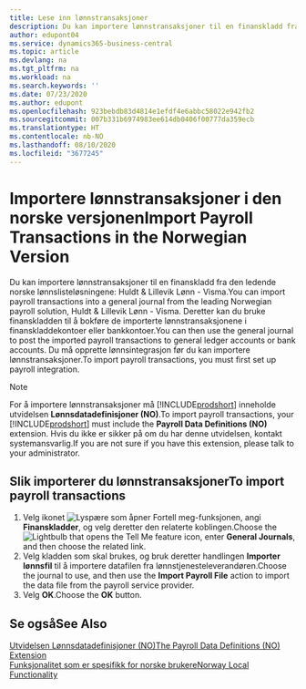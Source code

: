 ```yaml
---
title: Lese inn lønnstransaksjoner
description: Du kan importere lønnstransaksjoner til en finanskladd fra to eksterne lønnslisteløsninger.
author: edupont04
ms.service: dynamics365-business-central
ms.topic: article
ms.devlang: na
ms.tgt_pltfrm: na
ms.workload: na
ms.search.keywords: ''
ms.date: 07/23/2020
ms.author: edupont
ms.openlocfilehash: 923bebdb83d4814e1efdf4e6abbc58022e942fb2
ms.sourcegitcommit: 007b331b6974983ee614db0406f00777da359ecb
ms.translationtype: HT
ms.contentlocale: nb-NO
ms.lasthandoff: 08/10/2020
ms.locfileid: "3677245"
---
```

# <a name="import-payroll-transactions-in-the-norwegian-version"></a><span data-ttu-id="bae25-103">Importere lønnstransaksjoner i den norske versjonen</span><span class="sxs-lookup"><span data-stu-id="bae25-103">Import Payroll Transactions in the Norwegian Version</span></span>

<span data-ttu-id="bae25-104">Du kan importere lønnstransaksjoner til en finanskladd fra den ledende norske lønnslisteløsningene: Huldt & Lillevik Lønn - Visma.</span><span class="sxs-lookup"><span data-stu-id="bae25-104">You can import payroll transactions into a general journal from the leading Norwegian payroll solution, Huldt & Lillevik Lønn - Visma.</span></span> <span data-ttu-id="bae25-105">Deretter kan du bruke finanskladden til å bokføre de importerte lønnstransaksjonene i finanskladdekontoer eller bankkontoer.</span><span class="sxs-lookup"><span data-stu-id="bae25-105">You can then use the general journal to post the imported payroll transactions to general ledger accounts or bank accounts.</span></span> <span data-ttu-id="bae25-106">Du må opprette lønnsintegrasjon før du kan importere lønnstransaksjoner.</span><span class="sxs-lookup"><span data-stu-id="bae25-106">To import payroll transactions, you must first set up payroll integration.</span></span>  

> [!NOTE]  
> <span data-ttu-id="bae25-107">For å importere lønnstransaksjoner må [!INCLUDE[prodshort](../../includes/prodshort.md)] inneholde utvidelsen **Lønnsdatadefinisjoner (NO)**.</span><span class="sxs-lookup"><span data-stu-id="bae25-107">To import payroll transactions, your [!INCLUDE[prodshort](../../includes/prodshort.md)] must include the **Payroll Data Definitions (NO)** extension.</span></span> <span data-ttu-id="bae25-108">Hvis du ikke er sikker på om du har denne utvidelsen, kontakt systemansvarlig.</span><span class="sxs-lookup"><span data-stu-id="bae25-108">If you are not sure if you have this extension, please talk to your administrator.</span></span>  

## <a name="to-import-payroll-transactions"></a><span data-ttu-id="bae25-109">Slik importerer du lønnstransaksjoner</span><span class="sxs-lookup"><span data-stu-id="bae25-109">To import payroll transactions</span></span>  

1. <span data-ttu-id="bae25-110">Velg ikonet ![Lyspære som åpner Fortell meg-funksjonen](../../media/ui-search/search_small.png "Fortell hva du vil gjøre"), angi **Finanskladder**, og velg deretter den relaterte koblingen.</span><span class="sxs-lookup"><span data-stu-id="bae25-110">Choose the ![Lightbulb that opens the Tell Me feature](../../media/ui-search/search_small.png "Tell me what you want to do") icon, enter **General Journals**, and then choose the related link.</span></span>  
2. <span data-ttu-id="bae25-111">Velg kladden som skal brukes, og bruk deretter handlingen **Importer lønnsfil** til å importere datafilen fra lønnstjenesteleverandøren.</span><span class="sxs-lookup"><span data-stu-id="bae25-111">Choose the journal to use, and then use the **Import Payroll File** action to import the data file from the payroll service provider.</span></span>  
3. <span data-ttu-id="bae25-112">Velg **OK**.</span><span class="sxs-lookup"><span data-stu-id="bae25-112">Choose the **OK** button.</span></span>  

## <a name="see-also"></a><span data-ttu-id="bae25-113">Se også</span><span class="sxs-lookup"><span data-stu-id="bae25-113">See Also</span></span>

[<span data-ttu-id="bae25-114">Utvidelsen Lønnsdatadefinisjoner (NO)</span><span class="sxs-lookup"><span data-stu-id="bae25-114">The Payroll Data Definitions (NO) Extension</span></span>](ui-extensions-payroll-data-definitions-no.md)  
[<span data-ttu-id="bae25-115">Funksjonalitet som er spesifikk for norske brukere</span><span class="sxs-lookup"><span data-stu-id="bae25-115">Norway Local Functionality</span></span>](norway-local-functionality.md)  
